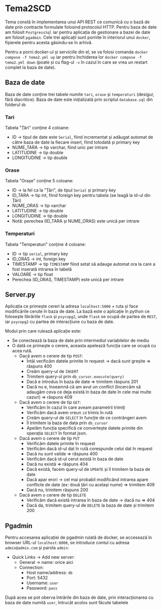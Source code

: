 # Tema2SCD

Tema constă în implementarea unui API REST ce comunică cu o bază de date prin contracte formulate folosind protocolul HTTP. Pentru baza de date am folosit ```PostgressSql``` iar pentru aplicația de gestionare a bazei de date am folosit ```pgadmin```. Cele trei aplicații sunt pornite în interiorul unui ```docker```, fișierele pentru acesta găsindu-se în arhivă. 

Pentru a porni docker-ul și serviciile din el, se va folosi comanda
``docker compose -f tema2.yml up`` iar pentru închiderea lor ``docker compose -f tema2.yml down`` (poate și cu flag-ul ```-v``` în cazul în care se vrea un restart complet la baza de date).

## Baza de date

Baza de date conține trei tabele numite ```tari```, ```orase``` și ```temperaturi``` (desigur, fără diacritice). Baza de date este inițializată prin scriptul ```database.sql``` din folderul ```db```

### Tari
Tabela "Țări" conține 4 coloane:
- ID -> tipul de date este ```Serial```, fiind incrementat și adăugat automat de către baza de date la fiecare insert, fiind totodată și primary key
- NUME_TARA -> tip varchar, fiind unic per intrare
- LATITUDINE -> tip double
- LONGITUDINE -> tip double

### Orase
Tabela "Orașe" conține 5 coloane:
- ID -> la fel ca la "Țări", de tipul ```Serial``` și primary key
- ID_TARA -> tip int, fiind foreign key pentru tabela (se leagă la id-ul din Țări)
- NUME_ORAS -> tip varchar
- LATITUDINE -> tip double
- LONGITUDINE -> tip double
- Notă: perechea (ID_TARA și NUME_ORAS) este unică per intrare

### Temperaturi
Tabela "Temperaturi" conține 4 coloane:
- ID -> tip ```serial```, primary key
- ID_ORAS -> int, foreign key
- TIMESTAMP -> tip ```TIMESTAMP``` fiind setat să adauge automat ora la care a fost inserată intrarea în tabelă
- VALOARE -> tip float
- Perechea (ID_ORAS, TIMESTAMP) este unică per intrare

## Server.py

Aplicația ce primește cereri la adresa ```localhost:5000``` + ruta și face modificările cerute în baza de date. La bază este o aplicație în python ce folosește librăriile ```flask``` și ```psycopg2```, unde ```flask``` se ocupă de partea de ```REST```, iar ```psycopg2``` cu partea de interacțiune cu baza de date.

Modul prin care rulează aplicație este:
- Se conectează la baza de date prin intermediul variabilelor de mediu
- O dată ce primește o cerere, aceasta apelează funcția care se ocupă cu acea rută.
  - Dacă avem o cerere de tip ```POST```:
    - Întâi verificăm datele primite în request -> dacă sunt greșite => răspuns 400
    - Creăm query-ul de ```INSERT```
    - Trimitem query-ul prin ```db_cursor.execute(query)```
    - Dacă e introdus în baza de date => trimitem răspuns 201
    - Dacă nu e, înseamnă că am avut un conflict (încercăm să adaugăm ceva ce deja există în baza de date în cele mai multe cazuri) => răspuns 409
  - Dacă avem o cerere de tip ```GET```:
    - Verificăm în cazul în care aveam parametrii trimiți
    - Verificăm dacă avem vreun ```id``` trimis în rută
    - Creăm query-ul de ```SELECT``` în funcție de ce contrângeri avem
    - Îl trimitem la baza de data prin ```db_cursor```
    - Apelăm funcția specifică ce convertește datele primite din operația ```SELECT``` în format json.
  - Dacă avem o cerere de tip ```PUT``` 
    - Verificăm datele primite în request
    - Verificăm dacă id-ul dat în rută corespunde celui dat în request
    - Dacă nu sunt valide => răspuns 400
    - Verificăm dacă id-ul cerut există în baza de date
    - Dacă nu există => răspuns 404
    - Dacă există, facem query-ul de ```UPDATE``` și îl trimitem la baza de date
    - Dacă apar erori -> cel mai probabil modificând intrarea apare conflicte de date (ex: două țări cu același nume) => trimitem 409
    - Dacă nu, trimitem răspuns 200
  - Dacă avem o cerere de tip ```DELETE```
    - Verificăm dacă există intrarea în baza de date -> dacă nu => 404
    - Dacă da, trimitem query-ul de ```DELETE``` la baza de date și trimitem 200

## Pgadmin

Pentru accesarea aplicației de pgadmin rulată de docker, se accesează în browser URL-ul ```localhost:8000```, se introduce contul cu adresa ```admin@admin.com``` și parola ```admin```:
- Quick Links -> Add new server:
  - General -> name: orice aici
  - Connection:
    - Host name/address: ```db```
    - Port: 5432
    - Username: ```user```
    - Password: ```pass```
  
După acea se pot oberva întrările din baza de date, prin interacționarea cu baza de date numită ```user```, întrucât acolos sunt făcute tabelele